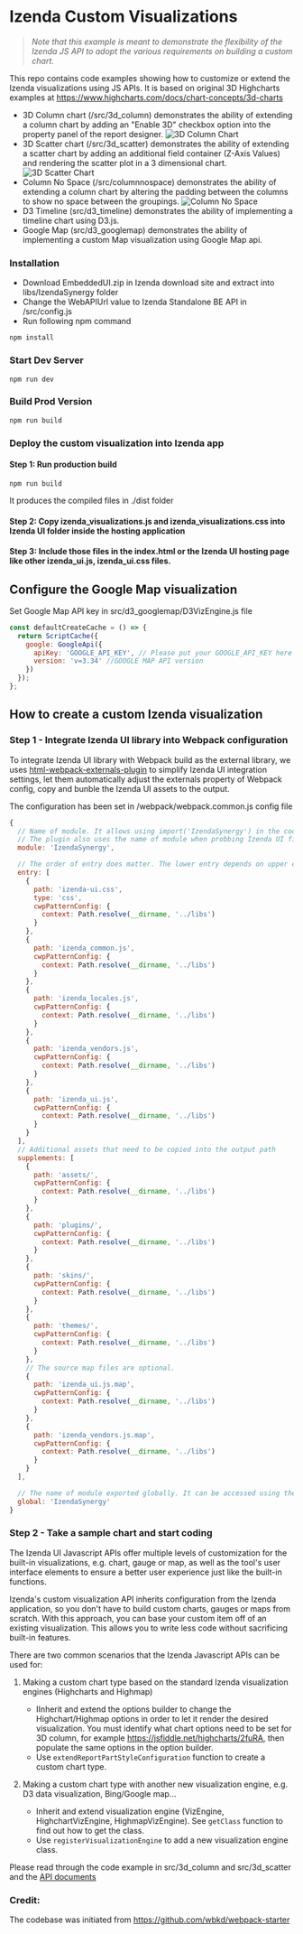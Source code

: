 # Izenda Custom Visualizations

> _Note that this example is meant to demonstrate the flexibility of the Izenda JS API to adopt the various requirements on building a custom chart._

This repo contains code examples showing how to customize or extend the Izenda visualizations using JS APIs. It is based on original 3D Highcharts examples at https://www.highcharts.com/docs/chart-concepts/3d-charts

- 3D Column chart (/src/3d_column) demonstrates the ability of extending a column chart by adding an "Enable 3D" checkbox option into the property panel of the report designer.
  ![3D Column Chart](docs/imgs/3DColumn_Chart.png)
- 3D Scatter chart (/src/3d_scatter) demonstrates the ability of extending a scatter chart by adding an additional field container (Z-Axis Values) and rendering the scatter plot in a 3 dimensional chart.
  ![3D Scatter Chart](docs/imgs/3D_Scatter.png)
- Column No Space (/src/columnnospace) demonstrates the ability of extending a column chart by altering the padding between the columns to show no space between the groupings.
  ![Column No Space](docs/imgs/ColumnNoSpace.png)
- D3 Timeline (src/d3_timeline) demonstrates the ability of implementing a timeline chart using D3.js.
- Google Map (src/d3_googlemap) demonstrates the ability of implementing a custom Map visualization using Google Map api.

### Installation

- Download EmbeddedUI.zip in Izenda download site and extract into libs/IzendaSynergy folder
- Change the WebAPIUrl value to Izenda Standalone BE API in /src/config.js
- Run following npm command

```
npm install
```

### Start Dev Server

```
npm run dev
```

### Build Prod Version

```
npm run build
```

### Deploy the custom visualization into Izenda app

#### Step 1: Run production build

```
npm run build
```

It produces the compiled files in ./dist folder

#### Step 2: Copy izenda_visualizations.js and izenda_visualizations.css into Izenda UI folder inside the hosting application

#### Step 3: Include those files in the index.html or the Izenda UI hosting page like other izenda_ui.js, izenda_ui.css files.

## Configure the Google Map visualization

Set Google Map API key in src/d3_googlemap/D3VizEngine.js file

```javascript
const defaultCreateCache = () => {
  return ScriptCache({
    google: GoogleApi({
      apiKey: 'GOOGLE_API_KEY', // Please put your GOOGLE_API_KEY here
      version: 'v=3.34' //GOOGLE MAP API version
    })
  });
};
```

## How to create a custom Izenda visualization

### Step 1 - Integrate Izenda UI library into Webpack configuration

To integrate Izenda UI library with Webpack build as the external library, we uses [html-webpack-externals-plugin](https://www.npmjs.com/package/html-webpack-externals-plugin) to simplify Izenda UI integration settings, let them automatically adjust the externals property of Webpack config, copy and bunble the Izenda UI assets to the output.

The configuration has been set in /webpack/webpack.common.js config file

```javascript
{
  // Name of module. It allows using import('IzendaSynergy') in the code regardless its location.
  // The plugin also uses the name of module when probbing Izenda UI file assets under /libs folder which is configured as the context path.
  module: 'IzendaSynergy',

  // The order of entry does matter. The lower entry depends on upper entry.
  entry: [
    {
      path: 'izenda-ui.css',
      type: 'css',
      cwpPatternConfig: {
        context: Path.resolve(__dirname, '../libs')
      }
    },
    {
      path: 'izenda_common.js',
      cwpPatternConfig: {
        context: Path.resolve(__dirname, '../libs')
      }
    },
    {
      path: 'izenda_locales.js',
      cwpPatternConfig: {
        context: Path.resolve(__dirname, '../libs')
      }
    },
    {
      path: 'izenda_vendors.js',
      cwpPatternConfig: {
        context: Path.resolve(__dirname, '../libs')
      }
    },
    {
      path: 'izenda_ui.js',
      cwpPatternConfig: {
        context: Path.resolve(__dirname, '../libs')
      }
    }
  ],
  // Additional assets that need to be copied into the output path
  supplements: [
    {
      path: 'assets/',
      cwpPatternConfig: {
        context: Path.resolve(__dirname, '../libs')
      }
    },
    {
      path: 'plugins/',
      cwpPatternConfig: {
        context: Path.resolve(__dirname, '../libs')
      }
    },
    {
      path: 'skins/',
      cwpPatternConfig: {
        context: Path.resolve(__dirname, '../libs')
      }
    },
    {
      path: 'themes/',
      cwpPatternConfig: {
        context: Path.resolve(__dirname, '../libs')
      }
    },
    // The source map files are optional.
    {
      path: 'izenda_ui.js.map',
      cwpPatternConfig: {
        context: Path.resolve(__dirname, '../libs')
      }
    },
    {
      path: 'izenda_vendors.js.map',
      cwpPatternConfig: {
        context: Path.resolve(__dirname, '../libs')
      }
    }
  ],

  // The name of module exported globally. It can be accessed using the global name.
  global: 'IzendaSynergy'
}
```

### Step 2 - Take a sample chart and start coding

The Izenda UI Javascript APIs offer multiple levels of customization for the built-in visualizations, e.g. chart, gauge or map, as well as the tool's user interface elements to ensure a better user experience just like the built-in functions.

Izenda's custom visualization API inherits configuration from the Izenda application, so you don't have to build custom charts, gauges or maps from scratch. With this approach, you can base your custom item off of an existing visualization. This allows you to write less code without sacrificing built-in features.

There are two common scenarios that the Izenda Javascript APIs can be used for:

1.  Making a custom chart type based on the standard Izenda visualization engines (Highcharts and Highmap)

    - IInherit and extend the options builder to change the Highchart/Highmap options in order to let it render the desired visualization. You must identify what chart options need to be set for 3D column, for example https://jsfiddle.net/highcharts/2fuRA, then populate the same options in the option builder.
    - Use `extendReportPartStyleConfiguration` function to create a custom chart type.

2.  Making a custom chart type with another new visualization engine, e.g. D3 data visualization, Bing/Google map...

    - Inherit and extend visualization engine (VizEngine, HighchartVizEngine, HighmapVizEngine). See `getClass` function to find out how to get the class.
    - Use `registerVisualizationEngine` to add a new visualization engine class.

Please read through the code example in src/3d_column and src/3d_scatter and the [API documents](https://www.izenda.com/docs/dev/api_frontend_integration.html)

### Credit:

The codebase was initiated from https://github.com/wbkd/webpack-starter
